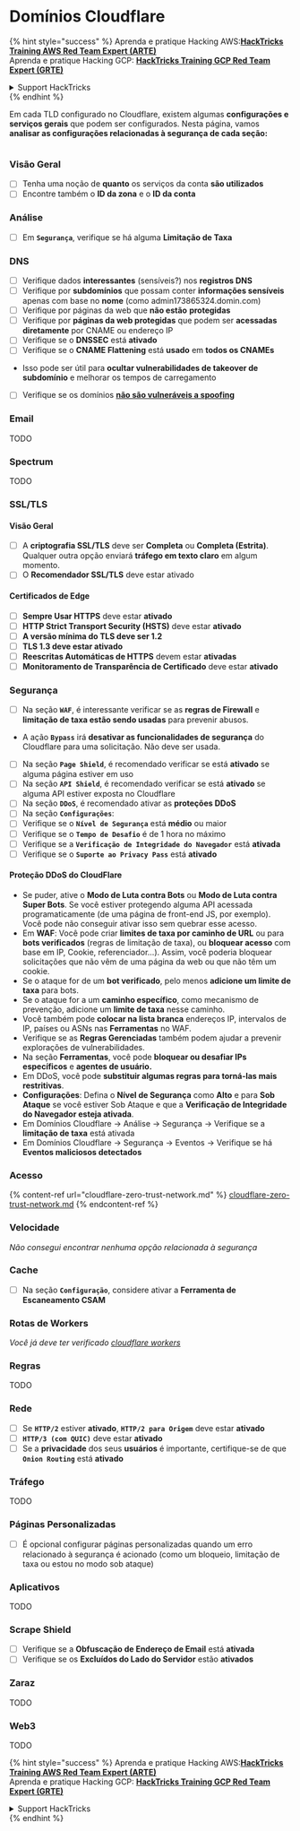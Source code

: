 # Domínios Cloudflare

{% hint style="success" %}
Aprenda e pratique Hacking AWS:<img src="../../.gitbook/assets/image (1) (1).png" alt="" data-size="line">[**HackTricks Training AWS Red Team Expert (ARTE)**](https://training.hacktricks.xyz/courses/arte)<img src="../../.gitbook/assets/image (1) (1).png" alt="" data-size="line">\
Aprenda e pratique Hacking GCP: <img src="../../.gitbook/assets/image (2).png" alt="" data-size="line">[**HackTricks Training GCP Red Team Expert (GRTE)**<img src="../../.gitbook/assets/image (2).png" alt="" data-size="line">](https://training.hacktricks.xyz/courses/grte)

<details>

<summary>Support HackTricks</summary>

* Confira os [**planos de assinatura**](https://github.com/sponsors/carlospolop)!
* **Junte-se ao** 💬 [**grupo do Discord**](https://discord.gg/hRep4RUj7f) ou ao [**grupo do telegram**](https://t.me/peass) ou **siga**-nos no **Twitter** 🐦 [**@hacktricks\_live**](https://twitter.com/hacktricks\_live)**.**
* **Compartilhe truques de hacking enviando PRs para os repositórios do** [**HackTricks**](https://github.com/carlospolop/hacktricks) e [**HackTricks Cloud**](https://github.com/carlospolop/hacktricks-cloud).

</details>
{% endhint %}

Em cada TLD configurado no Cloudflare, existem algumas **configurações e serviços gerais** que podem ser configurados. Nesta página, vamos **analisar as configurações relacionadas à segurança de cada seção:**

<figure><img src="../../.gitbook/assets/image (101).png" alt=""><figcaption></figcaption></figure>

### Visão Geral

* [ ] Tenha uma noção de **quanto** os serviços da conta **são utilizados**
* [ ] Encontre também o **ID da zona** e o **ID da conta**

### Análise

* [ ] Em **`Segurança`**, verifique se há alguma **Limitação de Taxa**

### DNS

* [ ] Verifique dados **interessantes** (sensíveis?) nos **registros DNS**
* [ ] Verifique por **subdomínios** que possam conter **informações sensíveis** apenas com base no **nome** (como admin173865324.domin.com)
* [ ] Verifique por páginas da web que **não estão** **protegidas**
* [ ] Verifique por **páginas da web protegidas** que podem ser **acessadas diretamente** por CNAME ou endereço IP
* [ ] Verifique se o **DNSSEC** está **ativado**
* [ ] Verifique se o **CNAME Flattening** está **usado** em **todos os CNAMEs**
* Isso pode ser útil para **ocultar vulnerabilidades de takeover de subdomínio** e melhorar os tempos de carregamento
* [ ] Verifique se os domínios [**não são vulneráveis a spoofing**](https://book.hacktricks.xyz/network-services-pentesting/pentesting-smtp#mail-spoofing)

### **Email**

TODO

### Spectrum

TODO

### SSL/TLS

#### **Visão Geral**

* [ ] A **criptografia SSL/TLS** deve ser **Completa** ou **Completa (Estrita)**. Qualquer outra opção enviará **tráfego em texto claro** em algum momento.
* [ ] O **Recomendador SSL/TLS** deve estar ativado

#### Certificados de Edge

* [ ] **Sempre Usar HTTPS** deve estar **ativado**
* [ ] **HTTP Strict Transport Security (HSTS)** deve estar **ativado**
* [ ] **A versão mínima do TLS deve ser 1.2**
* [ ] **TLS 1.3 deve estar ativado**
* [ ] **Reescritas Automáticas de HTTPS** devem estar **ativadas**
* [ ] **Monitoramento de Transparência de Certificado** deve estar **ativado**

### **Segurança**

* [ ] Na seção **`WAF`**, é interessante verificar se as **regras de Firewall** e **limitação de taxa estão sendo usadas** para prevenir abusos.
* A ação **`Bypass`** irá **desativar as funcionalidades de segurança** do Cloudflare para uma solicitação. Não deve ser usada.
* [ ] Na seção **`Page Shield`**, é recomendado verificar se está **ativado** se alguma página estiver em uso
* [ ] Na seção **`API Shield`**, é recomendado verificar se está **ativado** se alguma API estiver exposta no Cloudflare
* [ ] Na seção **`DDoS`**, é recomendado ativar as **proteções DDoS**
* [ ] Na seção **`Configurações`**:
* [ ] Verifique se o **`Nível de Segurança`** está **médio** ou maior
* [ ] Verifique se o **`Tempo de Desafio`** é de 1 hora no máximo
* [ ] Verifique se a **`Verificação de Integridade do Navegador`** está **ativada**
* [ ] Verifique se o **`Suporte ao Privacy Pass`** está **ativado**

#### **Proteção DDoS do CloudFlare**

* Se puder, ative o **Modo de Luta contra Bots** ou **Modo de Luta contra Super Bots**. Se você estiver protegendo alguma API acessada programaticamente (de uma página de front-end JS, por exemplo). Você pode não conseguir ativar isso sem quebrar esse acesso.
* Em **WAF**: Você pode criar **limites de taxa por caminho de URL** ou para **bots verificados** (regras de limitação de taxa), ou **bloquear acesso** com base em IP, Cookie, referenciador...). Assim, você poderia bloquear solicitações que não vêm de uma página da web ou que não têm um cookie.
* Se o ataque for de um **bot verificado**, pelo menos **adicione um limite de taxa** para bots.
* Se o ataque for a um **caminho específico**, como mecanismo de prevenção, adicione um **limite de taxa** nesse caminho.
* Você também pode **colocar na lista branca** endereços IP, intervalos de IP, países ou ASNs nas **Ferramentas** no WAF.
* Verifique se as **Regras Gerenciadas** também podem ajudar a prevenir explorações de vulnerabilidades.
* Na seção **Ferramentas**, você pode **bloquear ou desafiar IPs específicos** e **agentes de usuário.**
* Em DDoS, você pode **substituir algumas regras para torná-las mais restritivas**.
* **Configurações**: Defina o **Nível de Segurança** como **Alto** e para **Sob Ataque** se você estiver Sob Ataque e que a **Verificação de Integridade do Navegador esteja ativada**.
* Em Domínios Cloudflare -> Análise -> Segurança -> Verifique se a **limitação de taxa** está ativada
* Em Domínios Cloudflare -> Segurança -> Eventos -> Verifique se há **Eventos maliciosos detectados**

### Acesso

{% content-ref url="cloudflare-zero-trust-network.md" %}
[cloudflare-zero-trust-network.md](cloudflare-zero-trust-network.md)
{% endcontent-ref %}

### Velocidade

_Não consegui encontrar nenhuma opção relacionada à segurança_

### Cache

* [ ] Na seção **`Configuração`**, considere ativar a **Ferramenta de Escaneamento CSAM**

### **Rotas de Workers**

_Você já deve ter verificado_ [_cloudflare workers_](./#workers)

### Regras

TODO

### Rede

* [ ] Se **`HTTP/2`** estiver **ativado**, **`HTTP/2 para Origem`** deve estar **ativado**
* [ ] **`HTTP/3 (com QUIC)`** deve estar **ativado**
* [ ] Se a **privacidade** dos seus **usuários** é importante, certifique-se de que **`Onion Routing`** está **ativado**

### **Tráfego**

TODO

### Páginas Personalizadas

* [ ] É opcional configurar páginas personalizadas quando um erro relacionado à segurança é acionado (como um bloqueio, limitação de taxa ou estou no modo sob ataque)

### Aplicativos

TODO

### Scrape Shield

* [ ] Verifique se a **Obfuscação de Endereço de Email** está **ativada**
* [ ] Verifique se os **Excluídos do Lado do Servidor** estão **ativados**

### **Zaraz**

TODO

### **Web3**

TODO

{% hint style="success" %}
Aprenda e pratique Hacking AWS:<img src="../../.gitbook/assets/image (1) (1).png" alt="" data-size="line">[**HackTricks Training AWS Red Team Expert (ARTE)**](https://training.hacktricks.xyz/courses/arte)<img src="../../.gitbook/assets/image (1) (1).png" alt="" data-size="line">\
Aprenda e pratique Hacking GCP: <img src="../../.gitbook/assets/image (2).png" alt="" data-size="line">[**HackTricks Training GCP Red Team Expert (GRTE)**<img src="../../.gitbook/assets/image (2).png" alt="" data-size="line">](https://training.hacktricks.xyz/courses/grte)

<details>

<summary>Support HackTricks</summary>

* Confira os [**planos de assinatura**](https://github.com/sponsors/carlospolop)!
* **Junte-se ao** 💬 [**grupo do Discord**](https://discord.gg/hRep4RUj7f) ou ao [**grupo do telegram**](https://t.me/peass) ou **siga**-nos no **Twitter** 🐦 [**@hacktricks\_live**](https://twitter.com/hacktricks\_live)**.**
* **Compartilhe truques de hacking enviando PRs para os repositórios do** [**HackTricks**](https://github.com/carlospolop/hacktricks) e [**HackTricks Cloud**](https://github.com/carlospolop/hacktricks-cloud).

</details>
{% endhint %}
